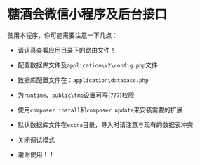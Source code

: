 糖酒会微信小程序及后台接口
===============
使用本程序，你可能需要注意一下几点：

- 请认真查看应用目录下的路由文件！

- 配置数据库文件及`application\v2\config.php`文件

- 数据库配置文件在：`application\database.php`

- 为`runtime`、`public\tmp`设置可写(`777`)权限

- 使用`composer install`和`composer update`来安装需要的扩展

- 默认数据库文件在`extra`目录，导入时请注意与现有的数据表冲突

- 关闭调试模式

- 谢谢使用！！

